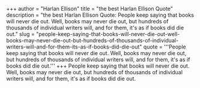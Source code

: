 +++
author = "Harlan Ellison"
title = "the best Harlan Ellison Quote"
description = "the best Harlan Ellison Quote: People keep saying that books will never die out. Well, books may never die out, but hundreds of thousands of individual writers will, and for them, it's as if books did die out."
slug = "people-keep-saying-that-books-will-never-die-out-well-books-may-never-die-out-but-hundreds-of-thousands-of-individual-writers-will-and-for-them-its-as-if-books-did-die-out"
quote = '''People keep saying that books will never die out. Well, books may never die out, but hundreds of thousands of individual writers will, and for them, it's as if books did die out.'''
+++
People keep saying that books will never die out. Well, books may never die out, but hundreds of thousands of individual writers will, and for them, it's as if books did die out.
